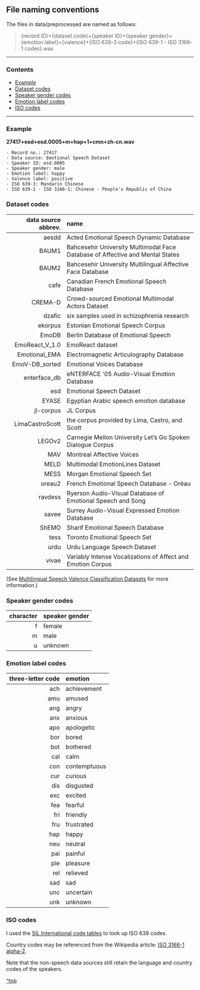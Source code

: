 ## File naming conventions

The files in data/preprocessed are named as follows:
	
> {record ID}+{dataset code}+{speaker ID}+{speaker gender}+{emotion label}+{valence}+{ISO 639-3 code}+{ISO 639-1 - ISO 3166-1 codes}.wav

---

### Contents
* [Example](#Example)
* [Dataset codes](#Dataset-codes)
* [Speaker gender codes](#Speaker-gender-codes)
* [Emotion label codes](#Emotion-label-codes)
* [ISO codes](#ISO-codes)

---

### Example

**27417+esd+esd.0005+m+hap+1+cmn+zh-cn.wav**

	- Record no.: 27417
	- Data source: Emotional Speech Dataset
	- Speaker ID: esd.0005
	- Speaker gender: male
	- Emotion label: happy
	- Valence label: positive
	- ISO 639-3: Mandarin Chinese
	- ISO 639-1 - ISO 3166-1: Chinese - People's Republic of China

### Dataset codes

| data source abbrev. | name |
|-:|:-|
| aesdd | Acted Emotional Speech Dynamic Database |
| BAUM1 | Bahcesehir University Multimodal Face Database of Affective and Mental States |
| BAUM2 | Bahcesehir University Multilingual Affective Face Database |
| cafe | Canadian French Emotional Speech Database |
| CREMA-D | Crowd-sourced Emotional Multimodal Actors Dataset |
| dzafic | six samples used in schizophrenia research |
| ekorpus | Estonian Emotional Speech Corpus |
| EmoDB | Berlin Database of Emotional Speech |
| EmoReact_V_1.0 | EmoReact dataset |
| Emotional_EMA | Electromagnetic Articulography Database |
| EmoV-DB_sorted | Emotional Voices Database |
| enterface_db | eNTERFACE '05 Audio-Visual Emotion Database |
| esd | Emotional Speech Dataset |
| EYASE | Egyptian Arabic speech emotion database |
| jl-corpus | JL Corpus |
| LimaCastroScott | the corpus provided by Lima, Castro, and Scott |
| LEGOv2 | Carnegie Mellon University Let’s Go Spoken Dialogue Corpus |
| MAV | Montreal Affective Voices |
| MELD | Multimodal EmotionLines Dataset |
| MESS | Morgan Emotional Speech Set |
| oreau2 | French Emotional Speech Database - Oréau |
| ravdess | Ryerson Audio-Visual Database of Emotional Speech and Song |
| savee | Surrey Audio-Visual Expressed Emotion Database |
| ShEMO | Sharif Emotional Speech Database |
| tess | Toronto Emotional Speech Set |
| urdu | Urdu Language Speech Dataset |
| vivae | Variably Intense Vocalizations of Affect and Emotion Corpus |

(See [Multilingual Speech Valence Classification Datasets](https://github.com/michen00/multilingual_speech_valence_classification_datasets) for more information.)

### Speaker gender codes

| character | speaker gender |
|-:|:-|
| f | female |
| m | male |
| u | unknown |

### Emotion label codes

| three-letter code | emotion |
|-:|:-|
| ach | achievement |
| amu | amused |
| ang | angry |
| anx | anxious |
| apo | apologetic |
| bor | bored |
| bot | bothered |
| cal | calm |
| con | contemptuous |
| cur | curious |
| dis | disgusted |
| exc | excited |
| fea | fearful |
| fri | friendly |
| fru | frustrated |
| hap | happy |
| neu | neutral |
| pai | painful |
| ple | pleasure |
| rel | relieved |
| sad | sad |
| unc | uncertain |
| unk | unknown |

### ISO codes

I used the [SIL International code tables](https://iso639-3.sil.org/code_tables/639/data/all) to look up ISO 639 codes.

Country codes may be referenced from the Wikipedia article: [ISO 3166-1 alpha-2](https://en.wikipedia.org/wiki/ISO_3166-1_alpha-2).

Note that the non-speech data sources still retain the language and country codes of the speakers.

[^top](#File-naming-conventions)
